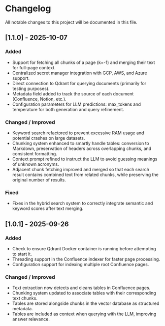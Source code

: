 # Changelog

All notable changes to this project will be documented in this file.

## [1.1.0] - 2025-10-07
### Added

- Support for fetching all chunks of a page (k=-1) and merging their text for full-page context.
- Centralized secret manager integration with GCP, AWS, and Azure support.
- Direct connection to Qdrant for querying documents (primarily for testing purposes).
- Metadata field added to track the source of each document (Confluence, Notion, etc.).
- Configuration parameters for LLM predictions: max_tokens and temperature for both generation and query refinement.

### Changed / Improved

- Keyword search refactored to prevent excessive RAM usage and potential crashes on large datasets.
- Chunking system enhanced to smartly handle tables: conversion to Markdown, preservation of headers across overlapping chunks, and consistent formatting.
- Context prompt refined to instruct the LLM to avoid guessing meanings of unknown acronyms.
- Adjacent chunk fetching improved and merged so that each search result contains combined text from related chunks, while preserving the original number of results.

### Fixed

- Fixes in the hybrid search system to correctly integrate semantic and keyword scores after text merging.

## [1.0.1] - 2025-09-26
### Added
- Check to ensure Qdrant Docker container is running before attempting to start it.
- Threading support in the Confluence indexer for faster page processing.
- Configuration support for indexing multiple root Confluence pages.

### Changed / Improved
- Text extraction now detects and cleans tables in Confluence pages.
- Chunking system updated to associate tables with their corresponding text chunks.
- Tables are stored alongside chunks in the vector database as structured metadata.
- Tables are included as context when querying with the LLM, improving answer relevance.
